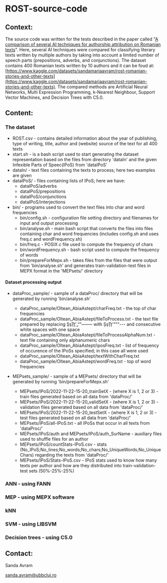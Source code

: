 # ROST-source-code
## Context:

The source code was written for the tests described in the paper called "[A comparison of several AI techniques for authorship attribution on Romanian texts](https://www.researchgate.net/publication/365299177_A_comparison_of_several_AI_techniques_for_authorship_attribution_on_Romanian_texts)". Here, several AI techniques were compared for classifying literary texts written by multiple authors by taking into account a limited number of speech parts (prepositions, adverbs, and conjunctions). The dataset contains 400 Romanian texts written by 10 authors and it can be foud at: [https://www.kaggle.com/datasets/sandamariaavram/rost-romanian-stories-and-other-texts](https://www.kaggle.com/datasets/sandamariaavram/rost-romanian-stories-and-other-texts). The compared methods are Artificial Neural Networks, Multi Expression Programming, k-Nearest Neighbour, Support Vector Machines, and Decision Trees with C5.0. 

## Content:

### The dataset
* ROST.csv - contains detailed information about the year of publishing, type of writing, title, author and (website) source of the text for all 400 texts 
* start.sh - is a bash script used to start generating the dataset representation based on the files from directory 'dataIn' and the given Infexible Parts of Speec(IPoS) from 'dataIPoS'
* dataIn/ - text files containing the texts to process; here two examples are given
* dataIPoS/ - files containing lists of IPoS; here we have:
    * dataIPoS/adverbs
    * dataIPoS/prepositions
    * dataIPoS/conjunctions
    * dataIPoS/interjections
* bin/ - programs used to convert the text files into char and word frequencies
    * bin/config.sh - configuration file setting directory and filenames for input and output processing
    * bin/analyse.sh - main bash script that converts the files into files containing char and word frequencies (includes config.sh and uses freq.c and wordFrequency.sh)
    * bin/freq.c - POSIX c file used to compute the frequency of chars
    * bin/wordFrequency.sh - bash script used to compute the frequency of words
    * bin/prepareForMepx.sh - takes files from the files that were output from 'bin/analyse.sh' and generates train-validation-test files in MEPX format in the 'MEPsets/' directory
    

#### Dataset processing output
* dataProc_sample/ - sample of a dataProc/ directory that will be generated by running 'bin/analyse.sh'
    * dataProc_sample/Oltean_AbiaAstept/charFreq.txt - the top of char frequencies 
    * dataProc_sample/Oltean_AbiaAstept/fileToProcess.txt - the text file prepared by replacing ŞşŢţ’„“”—–― with ȘșȚț'\"\"\"--- and consecutive white spaces with one space
    * dataProc_sample/Oltean_AbiaAstept/fileToProcessAlphaNum.txt - text file containing only alphanumeric chars
    * dataProc_sample/Oltean_AbiaAstept/iposFreq.txt - list of frequency of occurence of the IPoSs specified; in this case all were used 
    * dataProc_sample/Oltean_AbiaAstept/textWithCharFreq.txt
    * dataProc_sample/Oltean_AbiaAstept/wordFreq.txt - top of word frequencies
    
 * MEPsets_sample/ - sample of a MEPsets/ directory that will be generated by running 'bin/prepareForMepx.sh'
     * MEPsets/IPoS/2022-11-22-15-20_trainSetX - (where X is 1, 2 or 3) - train files generated based on all data from 'dataProc/'
     * MEPsets/IPoS/2022-11-22-15-20_validSetX - (where X is 1, 2 or 3) - validation files generated based on all data from 'dataProc/'
     * MEPsets/IPoS/2022-11-22-15-20_testSetX - (where X is 1, 2 or 3) - test files generated based on all data from 'dataProc/'
     * MEPsets/IPoS/all-IPoS.txt - all IPoSs that occur in all texts from 'dataProc/'
     * MEPsets/IPoS/auth and MEPsets/IPoS/auth_SurName - auxiliary files used to shuffle files for an author
     * MEPsets/IPoS/countStats-IPoS.csv - stats (No_IPoS;No_lines;No_words;No_chars;No_UniqueWords;No_UniqueChars) regarding the texts from 'dataProc/'
     * MEPsets/IPoS/Stats-IPoS.csv - IPoS stats used to know how many texts per author and how are they distributed into train-validation-test sets (50%-25%-25%)
     
    
    

### ANN - using FANN

### MEP - using MEPX software

### kNN

### SVM - using LIBSVM

### Decision trees - using C5.0

## Contact:

Sanda Avram

[sanda.avram@ubbcluj.ro](sanda.avram@ubbcluj.ro)
